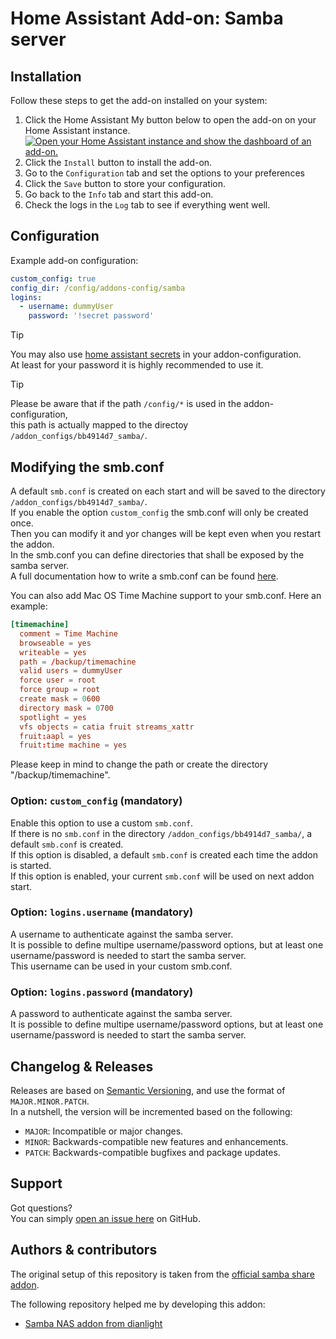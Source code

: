 # Home Assistant Add-on: Samba server

## Installation

Follow these steps to get the add-on installed on your system:

1. Click the Home Assistant My button below to open the add-on on your Home Assistant instance.   
   [![Open your Home Assistant instance and show the dashboard of an add-on.](https://my.home-assistant.io/badges/supervisor_addon.svg)](https://my.home-assistant.io/redirect/supervisor_addon/?addon=bb4914d7_samba&repository_url=https%3A%2F%2Fgithub.com%2Felvit%2Fhassio-addons)  
2. Click the `Install` button to install the add-on.  
3. Go to the `Configuration` tab and set the options to your preferences  
4. Click the `Save` button to store your configuration.  
5. Go back to the `Info` tab and start this add-on.  
6. Check the logs in the `Log` tab to see if everything went well.   

## Configuration

Example add-on configuration:  

```yaml
custom_config: true
config_dir: /config/addons-config/samba
logins:
  - username: dummyUser
    password: '!secret password'
```

> [!TIP]  
> You may also use [home assistant secrets](https://www.home-assistant.io/docs/configuration/secrets/) in your addon-configuration.  
> At least for your password it is highly recommended to use it.  

> [!TIP]  
> Please be aware that if the path `/config/*` is used in the addon-configuration,  
> this path is actually mapped to the directoy `/addon_configs/bb4914d7_samba/`.  

## Modifying the smb.conf

A default `smb.conf` is created on each start and will be saved to the directory `/addon_configs/bb4914d7_samba/`.  
If you enable the option `custom_config` the smb.conf will only be created once.  
Then you can modify it and yor changes will be kept even when you restart the addon.  
In the smb.conf you can define directories that shall be exposed by the samba server.  
A full documentation how to write a smb.conf can be found [here](https://www.samba.org/samba/docs/current/man-html/smb.conf.5.html).  

You can also add Mac OS Time Machine support to your smb.conf. Here an example:

```conf
[timemachine]
  comment = Time Machine
  browseable = yes
  writeable = yes
  path = /backup/timemachine
  valid users = dummyUser
  force user = root
  force group = root
  create mask = 0600
  directory mask = 0700
  spotlight = yes
  vfs objects = catia fruit streams_xattr
  fruit:aapl = yes
  fruit:time machine = yes
```

Please keep in mind to change the path or create the directory "/backup/timemachine".  

### Option: `custom_config` (mandatory)

Enable this option to use a custom `smb.conf`.  
If there is no `smb.conf` in the directory `/addon_configs/bb4914d7_samba/`, a default `smb.conf` is created.  
If this option is disabled, a default `smb.conf` is created each time the addon is started.  
If this option is enabled, your current `smb.conf` will be used on next addon start.  

### Option: `logins.username` (mandatory)

A username to authenticate against the samba server.  
It is possible to define multipe username/password options, but at least one username/password is needed to start the samba server.  
This username can be used in your custom smb.conf.  

### Option: `logins.password` (mandatory)

A password to authenticate against the samba server.  
It is possible to define multipe username/password options, but at least one username/password is needed to start the samba server.  

## Changelog & Releases

Releases are based on [Semantic Versioning](https://semver.org/lang/de/spec/v2.0.0.html), and use the format of `MAJOR.MINOR.PATCH`.  
In a nutshell, the version will be incremented based on the following:  

- `MAJOR`: Incompatible or major changes.  
- `MINOR`: Backwards-compatible new features and enhancements.  
- `PATCH`: Backwards-compatible bugfixes and package updates.  

## Support

Got questions?  
You can simply [open an issue here](https://github.com/ElVit/hassio-addons/issues) on GitHub.  

## Authors & contributors

The original setup of this repository is taken from the [official samba share addon](https://github.com/home-assistant/addons/tree/master/samba).  

The following repository helped me by developing this addon:
- [Samba NAS addon from dianlight](https://github.com/dianlight/hassio-addons/tree/master/sambanas)
